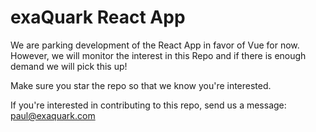 # exaQuark React App

We are parking development of the React App in favor of Vue for now. However, we will monitor the interest in this Repo and if there is enough demand we will pick this up!

Make sure you star the repo so that we know you're interested.

If you're interested in contributing to this repo, send us a message: paul@exaquark.com
